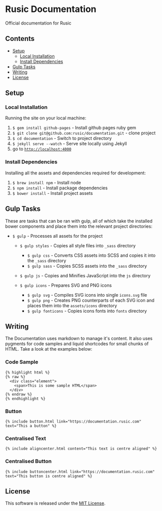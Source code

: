 Rusic Documentation
=========================

Official documentation for Rusic

Contents
--------
* [Setup](#setup)
  * [Local Installation](#local-installation)
  * [Install Dependencies](#install-dependencies)
* [Gulp Tasks](#gulp-tasks)
* [Writing](#writing)
* [License](#license)

Setup
-----

### Local Installation

Running the site on your local machine:

1. ```$ gem install github-pages``` - Install github pages ruby gem
2. ```$ git clone git@github.com:rusic/documentation.git``` - clone project
3. ```$ cd documentation``` - Switch to project directory
4. ```$ jekyll serve --watch``` - Serve site locally using Jekyll
5. go to [```http://localhost:4000```](http://localhost:4000)

### Install Dependencies

Installing all the assets and dependencies required for development:

1. ```$ brew install npm``` - Install node
2. ```$ npm install``` - Install package dependencies
3. ```$ bower install``` - Install project assets

Gulp Tasks
----------

These are tasks that can be ran with gulp, all of which take the installed bower components and place them into the relevant project directories:

* ```$ gulp``` - Processes all assets for the project

  * ```$ gulp styles``` - Copies all style files into ```_sass``` directory

    * ```$ gulp css``` - Converts CSS assets into SCSS and copies it into the ```_sass``` directory
    * ```$ gulp sass``` - Copies SCSS assets into the ```_sass``` directory

  * ```$ gulp js``` - Copies and Minifies JavaScript into the ```js``` directory

  * ```$ gulp icons``` - Prepares SVG and PNG icons

    * ```$ gulp svg``` - Compiles SVG icons into single ```icons.svg``` file
    * ```$ gulp png``` - Creates PNG counterparts of each SVG icon and places them into the ```assets/icons``` directory
    * ```$ gulp fonticons``` - Copies icons fonts into ```fonts``` directory


Writing
-------
The Documentation uses markdown to manage it's content. It also uses pygments for code samples and liquid shortcodes for small chunks of HTML. Take a look at the examples below:

### Code Sample
```
{% highlight html %}
{% raw %}
  <div class="element">
    <span>This is some sample HTML</span>
  </div>
{% endraw %}
{% endhighlight %}
```

### Button
```{% include button.html link="https://documentation.rusic.com" text="This a button" %}```

### Centralised Text
```{% include aligncenter.html content="This text is centre aligned" %}```

### Centralised Button
```{% include buttoncenter.html link="https://documentation.rusic.com" text="This button is centre aligned" %}```

License
-------

This software is released under the [MIT License](http://www.opensource.org/licenses/MIT).
